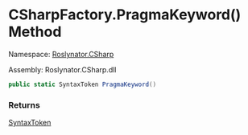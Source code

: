 # CSharpFactory\.PragmaKeyword\(\) Method

Namespace: [Roslynator.CSharp](../../README.md)

Assembly: Roslynator\.CSharp\.dll

```csharp
public static SyntaxToken PragmaKeyword()
```

### Returns

[SyntaxToken](https://docs.microsoft.com/en-us/dotnet/api/microsoft.codeanalysis.syntaxtoken)

